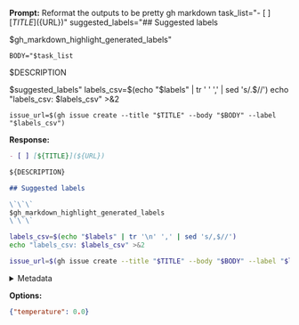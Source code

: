 **Prompt:**
Reformat the outputs to be pretty gh markdown
 task_list="- [ ] [${TITLE}](${URL})"
    suggested_labels="## Suggested labels

$gh_markdown_highlight_generated_labels"
    
    BODY="$task_list

$DESCRIPTION

$suggested_labels"
    labels_csv=$(echo "$labels" | tr '
' ',' | sed 's/.$//')
    echo "labels_csv: $labels_csv" >&2
    
    issue_url=$(gh issue create --title "$TITLE" --body "$BODY" --label "$labels_csv")

**Response:**
```markdown
- [ ] [${TITLE}](${URL})

${DESCRIPTION}

## Suggested labels

\`\`\`
$gh_markdown_highlight_generated_labels
\`\`\`

```

```bash
labels_csv=$(echo "$labels" | tr '\n' ',' | sed 's/,$//')
echo "labels_csv: $labels_csv" >&2

issue_url=$(gh issue create --title "$TITLE" --body "$BODY" --label "$labels_csv")
```

<details><summary>Metadata</summary>

- Duration: 5948 ms
- Datetime: 2024-01-08T20:58:03.538693
- Model: gpt-4-1106-preview

</details>

**Options:**
```json
{"temperature": 0.0}
```

